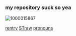 ### my repository suck so yea
![1000015867](https://github.com/user-attachments/assets/37fe4974-a2a4-465e-9c1b-1c069c04622e)
 
 [rentry](https://rentry.co/CHANCE1)
       [STraw](https://txttem.straw.page)
      [pronouns](https://pronouns.cc/@Xedfe)
 
